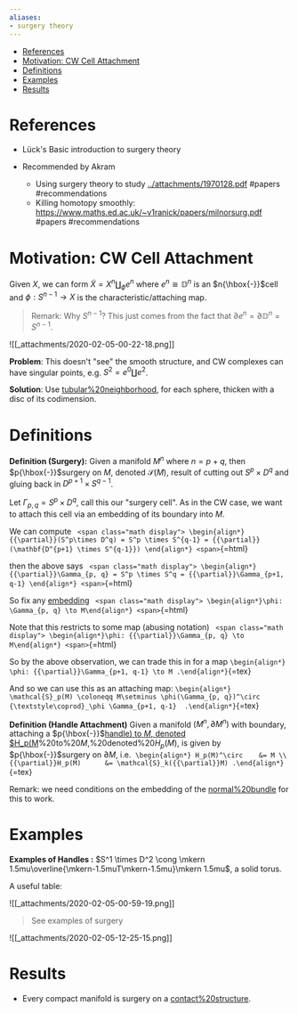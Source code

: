 ```yaml
---
aliases:
- surgery theory
---
```


-   [References](#references)
-   [Motivation: CW Cell Attachment](#motivation-cw-cell-attachment)
-   [Definitions](#definitions)
-   [Examples](#examples)
-   [Results](#results)














# References

-   Lück's Basic introduction to surgery theory

-   Recommended by Akram

    -   Using surgery theory to study [../attachments/1970128.pdf](_attachments/1970128.pdf) \#papers \#recommendations
    -   Killing homotopy smoothly: <https://www.maths.ed.ac.uk/~v1ranick/papers/milnorsurg.pdf> \#papers \#recommendations

# Motivation: CW Cell Attachment

Given $X$, we can form $\tilde X = X^n {\textstyle\coprod}_\phi e^n$ where $e^n \cong {\mathbb{D}}^n$ is an $n{\hbox{-}}$cell and $\phi: S^{n-1} \to X$ is the characteristic/attaching map.

> Remark: Why $S^{n-1}$? This just comes from the fact that ${{\partial}}e^n = {{\partial}}{\mathbb{D}}^n = S^{n-1}$.

![[_attachments/2020-02-05-00-22-18.png]]

**Problem**: This doesn't "see" the smooth structure, and CW complexes can have singular points, e.g. $S^2 = e^0 {\textstyle\coprod}e^2$.

**Solution**: Use [tubular%20neighborhood](tubular%20neighborhood), for each sphere, thicken with a disc of its codimension.

# Definitions

**Definition (Surgery):** Given a manifold $M^n$ where $n=p+q$, then $p{\hbox{-}}$surgery on $M$, denoted $\mathcal{S}(M)$, result of cutting out $S^p \times D^q$ and gluing back in $D^{p+1} \times S^{q-1}$.

Let $\Gamma_{p, q} = S^p \times D^q$, call this our "surgery cell". As in the CW case, we want to attach this cell via an embedding of its boundary into $M$.

We can compute `
<span class="math display">
\begin{align*}
{{\partial}}(S^p\times D^q) = S^p \times S^{q-1} = {{\partial}}(\mathbf{D^{p+1} \times S^{q-1}})
\end{align*}
<span>`{=html}

then the above says `
<span class="math display">
\begin{align*}
{{\partial}}\Gamma_{p, q} = S^p \times S^q = {{\partial}}\Gamma_{p+1, q-1}
\end{align*}
<span>`{=html}

So fix any [embedding](embedding) `
<span class="math display">
\begin{align*}\phi: \Gamma_{p, q} \to M\end{align*}
<span>`{=html}

Note that this restricts to some map (abusing notation) `
<span class="math display">
\begin{align*}\phi: {{\partial}}\Gamma_{p, q} \to M\end{align*}
<span>`{=html}

So by the above observation, we can trade this in for a map `\begin{align*}
\phi: {{\partial}}\Gamma_{p+1, q-1} \to M
.\end{align*}`{=tex}

And so we can use this as an attaching map: `\begin{align*}
\mathcal{S}_p(M) \coloneqq M\setminus \phi(\Gamma_{p, q})^\circ {\textstyle\coprod}_\phi \Gamma_{p+1, q-1} 
.\end{align*}`{=tex}

**Definition (Handle Attachment)** Given a manifold $(M^n, {{\partial}}M^n)$ with boundary, attaching a $p{\hbox{-}}$[handle) to $M$, denoted \$H_p(M](handle)%20to%20$M$,%20denoted%20$H_p(M)$, is given by $p{\hbox{-}}$surgery on ${{\partial}}M$, i.e.  `\begin{align*}
H_p(M)^\circ    &= M \\
{{\partial}}H_p(M)      &= \mathcal{S}_k({{\partial}}M)
.\end{align*}`{=tex}

Remark: we need conditions on the embedding of the [normal%20bundle](normal%20bundle) for this to work.

# Examples

**Examples of Handles :** $S^1 \times D^2 \cong \mkern 1.5mu\overline{\mkern-1.5muT\mkern-1.5mu}\mkern 1.5mu$, a solid torus.

A useful table:

![[_attachments/2020-02-05-00-59-19.png]]

> See examples of surgery

![[_attachments/2020-02-05-12-25-15.png]]

# Results

-   Every compact manifold is surgery on a [contact%20structure](contact%20structure).
